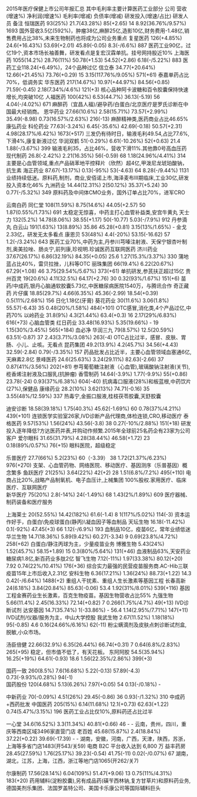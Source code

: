 2015年医疗保健上市公司年报汇总
其中毛利率主要计算医药工业部分
公司        营收(增速%)        净利润(增速%)   毛利率(增减)    负债率(增减)   研发投入(增速/占比)   研发人员         备注
恒瑞医药    93(25%)          21.7(43.28%)   85(+2.65)      14             8.92(36.76%/9.57%)   1693          国外营收3.5亿(592%)，肿瘤38亿,麻醉25亿,造影10亿,财务费用-1.48亿,销售费用占比38%,未来生物制药也将成为公司业务重点
复星医药    126(+4.85%)      24.6(+16.43%)  53.69(+2.01)   45.89(-0.05)   8.3(-/6.6%)          887           医药工业90亿，过亿19个,资本市场长袖善舞，研发看点是复宏汉霖单抗。挂号网持股近10%
上海医药    1055(14.2%)      28.76(11%)     50.78(+1.53)   54.52(+2.86)   6.18(-/5.22%)        883           医药工业118.24(+6.49%)，24个品种过亿
信立泰      34.77(+20.64%)   12.66(+21.45%) 73.76(+0.29)   15             3.15(117.76%/9.05%)  571(+61)      泰嘉单药占比70%，低调务实
华东医药    217(14.67%)      10.97(+44.97%) 84.56(+0.85)   71.59(-0.45)   2.18(7.34%/4.6%)     121(+3)        核心品种阿卡波糖和百令胶囊保持快速增长,均突破10亿
人福医药    100(42%)         6.53(44.7%)    36.13(-5.19)   56             4.04(-/4.02%)        671            麻醉药（宜昌人福)/避孕药/白蛋白/北京医疗是罗氏诊断在中国最大经销商。
恩华药业    27.66(10.6%)     2.58(15.71%)   73.57(+2.99%)  35.49(-8.98)   0.73(16.57%/2.63%)   216(-13)      麻醉精神类,医药商业占比46.65%
康弘药业
科伦药业    77.63(-3.24%)    6.45(-35.6%)   42.69(-0.18)   50.57(+2.31)   4.98(28.17%/6.42%)   1673(+517)    三发仍有待时日，输液毛利49.54,占比77.6%,下滑4%,康复新液过亿
华润双鹤    51(-0.29%)       6.61(-10.26%)  52(+0.63)      21.4           1.88(-/3.67%)        399           输液毛利35，占比46%，营收下滑11%.其他靠0号高血压药
现代制药    26.8(-2.42%)     2.21(16.35%)   56(-0.59)      68             1.18(24.96%/4.41%)   314           主要是心血管领域,重点产品硝苯地平控释片（欣然）超4亿,甲泼尼龙琥珀酸钠，抗生素
海正药业    87.67(-13.17%)   0.13(-95%)     53(-4.63)      64             8.28(-/9.44%)        1131          业绩持续低迷。原料药,制剂，商业,安佰诺上市,海泽麦布III期临床,工业30亿,研发投入资本化46%
九洲药业    14.44(12.31%)    2(50.12%)      35.37(+5.24)   30             0.77(-/5.32%)        349           原料药及中间体CMO业务，国外订单占比70%，进军CRO

云南白药
同仁堂      108(11.59%)      8.75(14.6%)    44.05(+2.57)   50             1.87(0.55%/1.73%)    691            太稳定无惊喜，中药主打心血管补益类,安宫牛黄丸
天士力      132(5.2%)        14.78(8.06%)   38.55(+1.17)   50(-10.77)     5.03(-/7.9%)         912            丹参滴丸
白云山      191(1.63%)       13(8.89%)      35.86          45.28(+0.81)   3.15(13%/1.65%)      -              金戈2.33亿，研发无太多看点
康恩贝      53(48%)          4.4(-20%)      53.15(-16.62)  57             1.2(-/3.24%)         643            医药工业70%,中药为主,丹参川芎嗪注射液、天保宁银杏叶制剂,奥美拉唑、肠炎宁,前列康,珍视明.珍诚医药互联网医药
济川药业    37.67(26.17%)    6.86(32.19%)   84.35(+0.05)   25.6           1.27(15.3%/3.37%)    330            蒲地蓝占比40%，雷贝拉挫，儿科等OTC
丽珠集团    66(19.4%)        6.22(20.67%)   67.29(+1.08)   46             3.75(29.54%/5.67%)   373(+61)       单抗研发,参芪扶正超过15亿
贵州百灵    19(20.6%)        4.11(32.5%)    64.17(+2.76)   30             0.32(93%/1.67%)      151(+6)        苗药/中成药,银丹心脑通软胶囊5.73亿,中医糖尿病医院1540万，与腾讯合作
奇正藏药
片仔癀      18.85(29.7%)     4.66(6.35%)    45.36(-2.99)   18.54(+0.39)   0.5(11%/2.68%)       156           日化1.18亿(牙膏)
葵花药业    30(11.6%)        3.06(1.8%)     55.57(-6.43)   35             0.48(20%/1.58%)      484(+101)     OTC感冒,消化类,4个产品过亿,中药70%
以岭药业    31.8(9%)         4.3(21.44%)    63.4(+0.3)     16             2.17(29%/6.83%)      616(+73)       心脑血管类
红日药业    33.48(16.93%)    5.35(19.66%)   -              19             1.15(30%/3.45%)      565(+184)      血必净
华润三九    79(8.57%)        12.5(20.59%)   63.51(-0.87)   37             2.43(3.71%/3.08%)    263(-4)        OTC占比过半，感冒、皮肤、胃肠、小儿、止咳。无看点
昆药集团    49.2(13.9%)      4.2(45.7%)     34.56(+4.43)   32.59(-2.84)   0.79(-/3.35%)        157            药品批发占比近半，主要心血管领域血塞通6亿,天麻素2.8亿
景峰医药    24.6(25.63%)     3.24(29.11%)   82.63(-2.66)   37             0.87(41%/3.56%)      202(+81)       参芎葡萄糖注射液（心血管),玻璃酸钠注射液(关节),榄香烯注射液及口服乳(抗肿瘤)
香雪制药    14.64(-3.9%)     1.77(-9.9%)    55(+0.86)      23.78(-24)     0.93(37%/6.38%)      604(-40)       抗病毒口服液(28%)和板蓝根,中药饮片(27%),保健品
康缘药业    28.2(10%)        3.62(13%)      74.71(-0.16)   35             3.55(48%/12.59%)     337            热毒宁,金振口服液,桂枝茯苓胶囊,天舒胶囊

迪安诊断    18.58(39.18%)    1.75(40.3%)    45.62(-1.69%)  60             0.78(37%/4.21%)      439(+101)      连锁医学实验室26家,IVD诊断产品代理商,体检连锁,CRO,移动医疗
泰格医药    9.57(53%)        1.56(24%)      43.56(-3.8)    38             0.27(-10%/2.88%)     151(+18)       研发投入逐年降低?方达医药并表,并购动作频繁.2015年全球前25名药企有23家为公司客户
爱尔眼科    31.65(31.79%)    4.28(38.44%)   46.58(+1.72)   23              0.18(89%/0.57%)      76(+15)       眼科医院，超级稳定

乐普医疗    27.7(66%)        5.2(23%)       60（-3.39）    38             1.72(21.37%/6.23%)   976(+270)      支架、心血管药物、网络医院、移动医疗、基因测序（乐普基因）概念繁多
鱼跃医疗    21(25%)          3.64(22%)      42(+2)         28             1.51(6.8%/7.2%)      495(+110)      电商占比20%,战略产品制氧机、电子血压计,上械集团 100%股权.家用医疗、临床医疗、互联网医疗    
新华医疗    75(20%)          2.8(-14%)      24(-1.49%)     68             1.43(2%/1.89%)       609            医疗器械、制药装备和医疗服务

上海莱士    20(52.55%)       14.42(182%)    61.6(-1.4)     8               1(117%/5.02%)        114(-3)        资本运作好手，白蛋白\免疫球蛋白(静丙)\凝血因子等血制品
天坛生物    16.18(-11.42%)   0.1(-92%)      47.45(+3)      66              1.12(-/6.9%)         193            血制品10亿，疫苗6亿，常年业绩低迷
华兰生物    14.7(18.36%)     5.89(9.42%)    60.27(-3.34)   9               0.69(23.8%/4.72%)    258(+62)       白蛋白/静注丙球为主，少量疫苗业务
博雅生物    5.43(24%)        1.52(45.7%)    58.15+1.89)    15              0.3(80%/5.64%)       131(+46)       血液制品63%,天安药业糖尿病1.8亿,新百药业多肽2亿
智飞生物    7.12(-11%)       1.97(33.38%)   80.12(+20)     7.92            0.74(22%/10.41%)     176(+36)       综合实力最强的民营疫苗服务商.AC-Hib三联疫苗15年上市后收入2.31亿
安科生物    6.36(17.21%)     1.36(24%)      88.73(+1.22)   14.3            0.42(-/6.64%)        1488(+2)       重组人干扰素、重组人生长激素等基因工程
长春高新    24(6.18%)        3.84(20.84%)   85.63(-0.06)   53.4            1.92(31%/8.01%)      539(+116)      基因工程金赛药业生长激素，百克生物疫苗。基因生物营收占比55%
九强生物    5.66(11.4%)      2.45(16.33%)   72.14(+0.82)   7               0.266(1.75%/4.7%)    49(+13)        IVD诊断试剂
达安基因    14.7(35.74%)     1(-33.86%)     -              56.4            1.14(2.95%/7.71%)    147(+11)       IVD试剂/仪器/服务为主，中山大学控股
我武生物    2.67(11.52%)     1.18(18%)      95(-0.85)      4.6             0.16(24.66%/6.16%)   62(-11)        粉尘螨滴剂及皮肤点刺诊断试剂盒,脱敏,小众市场。
    

汤臣倍健    22.66(32.9%)     6.35(26.44%)   66.74(+0.31)   7               0.64(6.8%/2.83%)     265(+95)       稳定，但市值不低了，有天花板。
东阿阿胶    54.5(35.94%)     16.25(+19%)    64.61(-0.93)   18.6           1.56(22.35%/2.86%)   399(+3)        


国药一致    260(8.5%)        7.6(16.68%)    5.22(-0.13)    57.89(-4.3)     0.73(-9.93%/0.28%)   94(-1)         
国药股份    120(4.68%)       5.13(6.26%)    7.97(+0.05)    54              0.13(-/0.18%)        -       

中新药业    70(-0.09%)      4.51(26%)      29.45(-0.86)    36              0.93(-/1.32%)        310             中成药+西药批发
中国医药    205(15%)        6.14(11.68%)   12.1(+0.73)     62.63(+1.22)    0.74(5.47%/3.15%)    196             医药工业占比仅10%,原料药还占比过半


一心堂      34.6(16.52%)    3.3(11.34%)    40.81(+0.66)    46              -                    -               云南，贵州，四川，重庆等西南区域3496家直营门店
老百姓      45.68(15.87%)   2.4(18.84%)    37.22(+0.22)    39.69(-17.39)   -                    -               湖南，安徽，河南，广西，天津，陕西，苏浙，上海等多省门店1483(开543/关59) 电商 B2C 平台收入达到 6,800 万
益丰药房    28.45(27.59%)   1.76(25.17%)   39.23(-0.54)    41.75(-11)      0.02(-/0.07%)        67              湖南，湖北，江苏，上海，江西，浙江等地门店1065(开262/关7)

尔康制药    17.56(28.14%)   6.04(109%)     51.47(+9.06)    13              0.75(11%/4.31%)      183(+20)        药用辅料(淀粉胶囊),另有成品药(磺苄西林钠,复方甘草片)和原料药业务,德国美剂乐集团、法国罗盖特公司、美国卡乐康公司等国际辅料巨头